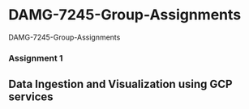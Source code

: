 # DAMG-7245-Group-Assignments
DAMG-7245-Group-Assignments

### Assignment 1
## Data Ingestion and Visualization using GCP services



